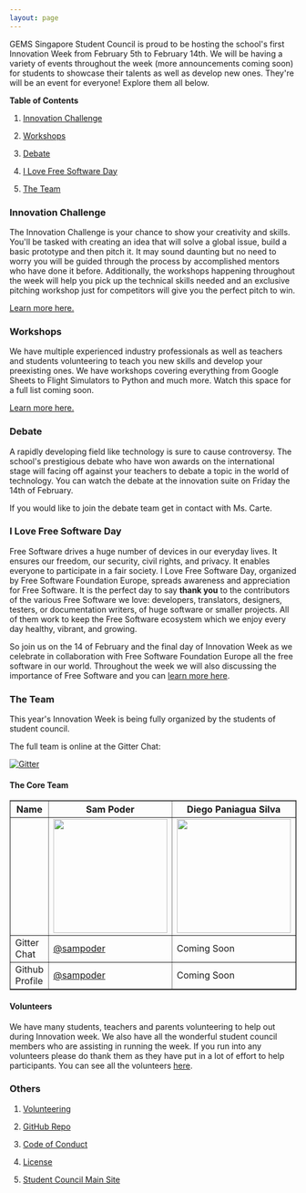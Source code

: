 ```yaml
---
layout: page
---
```


GEMS Singapore Student Council is proud to be hosting the school's first Innovation Week from February 5th to February 14th. We will be having a variety of events throughout the week (more announcements coming soon) for students to showcase their talents as well as develop new ones. They're will be an event for everyone! Explore them all below.

**Table of Contents**

1. [Innovation Challenge](#innovation-challenge)

2. [Workshops](#workshops)

3. [Debate](#debate)

4. [I Love Free Software Day](#i-love-free-software-day)

5. [The Team](#the-team)

### Innovation Challenge

The Innovation Challenge is your chance to show your creativity and skills. You'll be tasked with creating an idea that will solve a global issue, build a basic prototype and then pitch it. It may sound daunting but no need to worry you will be guided through the process by accomplished mentors who have done it before. Additionally, the workshops happening throughout the week will help you pick up the technical skills needed and an exclusive pitching workshop just for competitors will give you the perfect pitch to win.

[Learn more here.](innov-challenge)

### Workshops

We have multiple experienced industry professionals as well as teachers and students volunteering to teach you new skills and develop your preexisting ones. We have workshops covering everything from Google Sheets to Flight Simulators to Python and much more. Watch this space for a full list coming soon.

[Learn more here.](workshops)

### Debate

A rapidly developing field like technology is sure to cause controversy. The school's prestigious debate who have won awards on the international stage will facing off against your teachers to debate a topic in the world of technology. You can watch the debate at the innovation suite on Friday the 14th of February. 

If you would like to join the debate team get in contact with Ms. Carte. 

### I Love Free Software Day

Free Software drives a huge number of devices in our everyday lives. It ensures our freedom, our security, civil rights, and privacy. It enables everyone to participate in a fair society. I Love Free Software Day, organized by Free Software Foundation Europe, spreads awareness and appreciation for Free Software. It is the perfect day to say **thank you** to the contributors of the various Free Software we love: developers, translators, designers, testers, or documentation writers, of huge software or smaller projects. All of them work to keep the Free Software ecosystem which we enjoy every day healthy, vibrant, and growing.

So join us on the 14 of February and the final day of Innovation Week as we celebrate in collaboration with Free Software Foundation Europe all the free software in our world. Throughout the week we will also discussing the importance of Free Software and you can [learn more here](https://fsfe.org/campaigns/ilovefs/index.en.html).

### The Team

This year's Innovation Week is being fully organized by the students of student council.

The full team is online at the Gitter Chat:

[![Gitter](https://img.shields.io/badge/Chat%20On-Gitter-red)](https://gitter.im/gems-innovation-week/community?utm_source=badge&utm_medium=badge&utm_campaign=pr-badge)

#### **The Core Team**

<table border="1" cellpadding="100">
  <thead>
    <tr>
      <th>Name</th>
      <th>Sam Poder</th>
      <th>Diego Paniagua Silva</th>
      <th>Anjali Grillo</th>
    </tr>
  </thead>
  <tbody>
    <tr>
      <td>&nbsp;</td>
      <td><img src="https://avatars3.githubusercontent.com/u/39828164?s=460&amp;v=4" width="200"></td>
      <td><img src="https://gemssingaporestudentcouncil.github.io/assets/img/diego.jpg" width="200"></td>
      <td><img src="https://gemssingaporestudentcouncil.github.io/assets/img/anjali.png" width="200"></td>
    </tr>
    <tr>
      <td>Gitter Chat</td>
      <td><a href="https://gitter.im/sampoder">@sampoder</a></td>
      <td>Coming Soon</td>
      <td><a href="https://gitter.im/anjaligrillo">@anjaligrillo</a></td>
    </tr>
    <tr>
      <td>Github Profile</td>
      <td><a href="https://github.com/sampoder">@sampoder</a></td>
      <td>Coming Soon</td>
      <td><a href="https://github.com/anjaligrillo">@anjaligrillo</a></td>
    </tr>
  </tbody>
</table>

#### **Volunteers**

We have many students, teachers and parents volunteering to help out during Innovation week. We also have all the wonderful student council members who are assisting in running the week. If you run into any volunteers please do thank them as they have put in a lot of effort to help participants. You can see all the volunteers [here](https://github.com/gemssingaporestudentcouncil/innovationweek2020/blob/master/CONTRIBUTERS.md).

### Others

1. [Volunteering](volunteering)

2. [GitHub Repo](https://github.com/gemssingaporestudentcouncil/innovationweek2020)

3. [Code of Conduct](https://github.com/gemssingaporestudentcouncil/innovationweek2020/blob/master/CODE_OF_CONDUCT.md)

4. [License](https://github.com/gemssingaporestudentcouncil/innovationweek2020/blob/master/LICENSE)

5. [Student Council Main Site](https://gemssingaporestudentcouncil.github.io)



  

